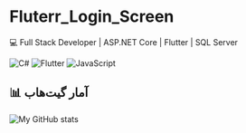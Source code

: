 # Fluterr_Login_Screen

💻 Full Stack Developer | ASP.NET Core | Flutter | SQL Server

![C#](https://img.shields.io/badge/-C%23-239120?style=flat&logo=c-sharp&logoColor=white)
![Flutter](https://img.shields.io/badge/-Flutter-02569B?style=flat&logo=flutter&logoColor=white)
![JavaScript](https://img.shields.io/badge/-JavaScript-F7DF1E?style=flat&logo=javascript&logoColor=black)

## 📊 آمار گیت‌هاب
![My GitHub stats](https://github-readme-stats.vercel.app/api?username=rezasafari1374&show_icons=true&theme=radical)

